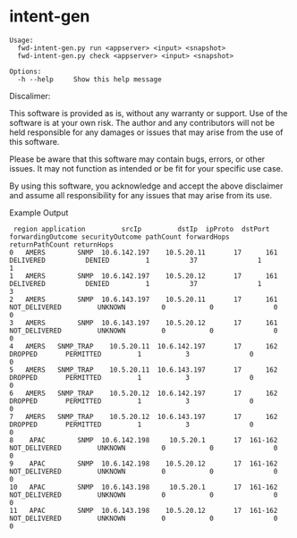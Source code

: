 # intent-gen


```
Usage:
  fwd-intent-gen.py run <appserver> <input> <snapshot>
  fwd-intent-gen.py check <appserver> <input> <snapshot>

Options:
  -h --help     Show this help message

```


Discalimer:

This software is provided as is, without any warranty or support. Use of the software is at your own risk. The author and any contributors will not be held responsible for any damages or issues that may arise from the use of this software.

Please be aware that this software may contain bugs, errors, or other issues. It may not function as intended or be fit for your specific use case.

By using this software, you acknowledge and accept the above disclaimer and assume all responsibility for any issues that may arise from its use.


Example Output

```
 region application         srcIp         dstIp  ipProto  dstPort forwardingOutcome securityOutcome pathCount forwardHops returnPathCount returnHops
0   AMERS        SNMP  10.6.142.197    10.5.20.11       17      161         DELIVERED          DENIED         1          37               1          1
1   AMERS        SNMP  10.6.142.197    10.5.20.12       17      161         DELIVERED          DENIED         1          37               1          3
2   AMERS        SNMP  10.6.143.197    10.5.20.11       17      161     NOT_DELIVERED         UNKNOWN         0           0               0          0
3   AMERS        SNMP  10.6.143.197    10.5.20.12       17      161     NOT_DELIVERED         UNKNOWN         0           0               0          0
4   AMERS   SNMP_TRAP    10.5.20.11  10.6.142.197       17      162           DROPPED       PERMITTED         1           3               0          0
5   AMERS   SNMP_TRAP    10.5.20.11  10.6.143.197       17      162           DROPPED       PERMITTED         1           3               0          0
6   AMERS   SNMP_TRAP    10.5.20.12  10.6.142.197       17      162           DROPPED       PERMITTED         1           3               0          0
7   AMERS   SNMP_TRAP    10.5.20.12  10.6.143.197       17      162           DROPPED       PERMITTED         1           3               0          0
8    APAC        SNMP  10.6.142.198     10.5.20.1       17  161-162     NOT_DELIVERED         UNKNOWN         0           0               0          0
9    APAC        SNMP  10.6.142.198    10.5.20.12       17  161-162     NOT_DELIVERED         UNKNOWN         0           0               0          0
10   APAC        SNMP  10.6.143.198     10.5.20.1       17  161-162     NOT_DELIVERED         UNKNOWN         0           0               0          0
11   APAC        SNMP  10.6.143.198    10.5.20.12       17  161-162     NOT_DELIVERED         UNKNOWN         0           0               0          0

```
